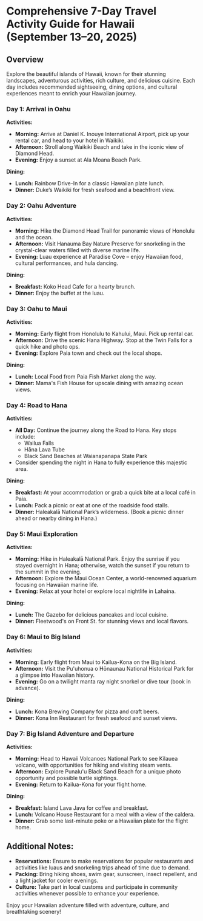 # Comprehensive 7-Day Travel Activity Guide for Hawaii (September 13–20, 2025)

## Overview
Explore the beautiful islands of Hawaii, known for their stunning landscapes, adventurous activities, rich culture, and delicious cuisine. Each day includes recommended sightseeing, dining options, and cultural experiences meant to enrich your Hawaiian journey.

### **Day 1: Arrival in Oahu**
**Activities:**
- **Morning:** Arrive at Daniel K. Inouye International Airport, pick up your rental car, and head to your hotel in Waikiki.
- **Afternoon:** Stroll along Waikiki Beach and take in the iconic view of Diamond Head.
- **Evening:** Enjoy a sunset at Ala Moana Beach Park.

**Dining:**
- **Lunch:** Rainbow Drive-In for a classic Hawaiian plate lunch.
- **Dinner:** Duke’s Waikiki for fresh seafood and a beachfront view.

### **Day 2: Oahu Adventure**
**Activities:**
- **Morning:** Hike the Diamond Head Trail for panoramic views of Honolulu and the ocean.
- **Afternoon:** Visit Hanauma Bay Nature Preserve for snorkeling in the crystal-clear waters filled with diverse marine life.
- **Evening:** Luau experience at Paradise Cove – enjoy Hawaiian food, cultural performances, and hula dancing.

**Dining:**
- **Breakfast:** Koko Head Cafe for a hearty brunch.
- **Dinner:** Enjoy the buffet at the luau.

### **Day 3: Oahu to Maui**
**Activities:**
- **Morning:** Early flight from Honolulu to Kahului, Maui. Pick up rental car.
- **Afternoon:** Drive the scenic Hana Highway. Stop at the Twin Falls for a quick hike and photo ops.
- **Evening:** Explore Paia town and check out the local shops.

**Dining:**
- **Lunch:** Local Food from Paia Fish Market along the way.
- **Dinner:** Mama's Fish House for upscale dining with amazing ocean views.

### **Day 4: Road to Hana**
**Activities:**
- **All Day:** Continue the journey along the Road to Hana. Key stops include:
    - Wailua Falls
    - Hāna Lava Tube
    - Black Sand Beaches at Waianapanapa State Park
- Consider spending the night in Hana to fully experience this majestic area.

**Dining:**
- **Breakfast:** At your accommodation or grab a quick bite at a local café in Paia.
- **Lunch:** Pack a picnic or eat at one of the roadside food stalls.
- **Dinner:** Haleakalā National Park’s wilderness. (Book a picnic dinner ahead or nearby dining in Hana.)

### **Day 5: Maui Exploration**
**Activities:**
- **Morning:** Hike in Haleakalā National Park. Enjoy the sunrise if you stayed overnight in Hana; otherwise, watch the sunset if you return to the summit in the evening.
- **Afternoon:** Explore the Maui Ocean Center, a world-renowned aquarium focusing on Hawaiian marine life.
- **Evening:** Relax at your hotel or explore local nightlife in Lahaina.

**Dining:**
- **Lunch:** The Gazebo for delicious pancakes and local cuisine.
- **Dinner:** Fleetwood's on Front St. for stunning views and local flavors.

### **Day 6: Maui to Big Island**
**Activities:**
- **Morning:** Early flight from Maui to Kailua-Kona on the Big Island.
- **Afternoon:** Visit the Pu'uhonua o Hōnaunau National Historical Park for a glimpse into Hawaiian history.
- **Evening:** Go on a twilight manta ray night snorkel or dive tour (book in advance).

**Dining:**
- **Lunch:** Kona Brewing Company for pizza and craft beers.
- **Dinner:** Kona Inn Restaurant for fresh seafood and sunset views.

### **Day 7: Big Island Adventure and Departure**
**Activities:**
- **Morning:** Head to Hawaii Volcanoes National Park to see Kilauea volcano, with opportunities for hiking and visiting steam vents.
- **Afternoon:** Explore Punalu'u Black Sand Beach for a unique photo opportunity and possible turtle sightings.
- **Evening:** Return to Kailua-Kona for your flight home.

**Dining:**
- **Breakfast:** Island Lava Java for coffee and breakfast.
- **Lunch:** Volcano House Restaurant for a meal with a view of the caldera.
- **Dinner:** Grab some last-minute poke or a Hawaiian plate for the flight home.

## Additional Notes:
- **Reservations:** Ensure to make reservations for popular restaurants and activities like luaus and snorkeling trips ahead of time due to demand.
- **Packing:** Bring hiking shoes, swim gear, sunscreen, insect repellent, and a light jacket for cooler evenings.
- **Culture:** Take part in local customs and participate in community activities whenever possible to enhance your experience. 

Enjoy your Hawaiian adventure filled with adventure, culture, and breathtaking scenery!
